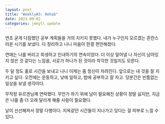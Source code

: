 ```yaml
---
layout: post
title: "Weekly#3: Rehab" 
date: 2023-09-02 
categories: jekyll update
---
```


연초 굳게 다짐했던 공부 계획들을 거의 지키지 못했다.
내가 누구인지 모르겠는 혼란스러운 시기를 보냈다. 
다 정리하고 나니 마음이 한결 편안해졌다. 

연애는 나를 버리고 희생하고 인내하기의 연속이었다. 
더 이상 덜어낼 나 자신이 남아있지 않은 것 같다는 느낌을, 
서로가 하나가 된 것이라 착각한 것일지도 모른다. 

두 달 정도 홀로 시간을 보내고 나니 이제는 좀 정신이 차려진다. 
앞으로는 내 것을 잘 지키고 싶다. 
오전에는 운동하고, 낮에 일하고, 밤에 공부하고 잘 자고. 
당분간은 빈틈없는 일상을 보낼 생각이다. 

무작정 유르겐님께 연락했다. 
무언가 하기 위에 남이 필요해진 상황이 정말 싫지만, 
지금은 나를 좀 더 오래 달리게 해줄 사람이 필요했다. 

날이 선선해져서 정말 다행이다. 
지옥같던 시간들이 지나가고 있다는 걸 피부로 느낄 수 있다. 

